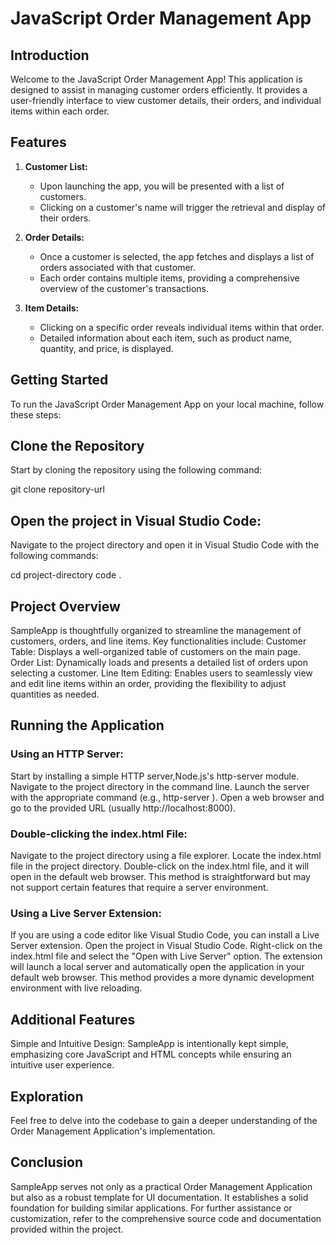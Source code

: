 # JavaScript Order Management App

## Introduction

Welcome to the JavaScript Order Management App! This application is designed to assist in managing customer orders efficiently. It provides a user-friendly interface to view customer details, their orders, and individual items within each order.

## Features

1. **Customer List:**
   - Upon launching the app, you will be presented with a list of customers.
   - Clicking on a customer's name will trigger the retrieval and display of their orders.

2. **Order Details:**
   - Once a customer is selected, the app fetches and displays a list of orders associated with that customer.
   - Each order contains multiple items, providing a comprehensive overview of the customer's transactions.

3. **Item Details:**
   - Clicking on a specific order reveals individual items within that order.
   - Detailed information about each item, such as product name, quantity, and price, is displayed.

## Getting Started

To run the JavaScript Order Management App on your local machine, follow these steps:

## Clone the Repository
Start by cloning the repository using the following command:

git clone repository-url

## Open the project in Visual Studio Code:
Navigate to the project directory and open it in Visual Studio Code with the following commands:

cd project-directory
code .


## Project Overview

SampleApp is thoughtfully organized to streamline the management of customers, orders, and line items. Key functionalities include:
Customer Table: Displays a well-organized table of customers on the main page.
Order List: Dynamically loads and presents a detailed list of orders upon selecting a customer.
Line Item Editing: Enables users to seamlessly view and edit line items within an order, providing the flexibility to adjust quantities as needed.

## Running the Application

### Using an HTTP Server:

Start by installing a simple HTTP server,Node.js's http-server module.
Navigate to the project directory in the command line.
Launch the server with the appropriate command (e.g.,  http-server ).
Open a web browser and go to the provided URL (usually http://localhost:8000).

### Double-clicking the index.html File:

Navigate to the project directory using a file explorer.
Locate the index.html file in the project directory.
Double-click on the index.html file, and it will open in the default web browser.
This method is straightforward but may not support certain features that require a server environment.

### Using a Live Server Extension:

If you are using a code editor like Visual Studio Code, you can install a Live Server extension.
Open the project in Visual Studio Code.
Right-click on the index.html file and select the "Open with Live Server" option.
The extension will launch a local server and automatically open the application in your default web browser.
This method provides a more dynamic development environment with live reloading.

## Additional Features

Simple and Intuitive Design: SampleApp is intentionally kept simple, emphasizing core JavaScript and HTML concepts while ensuring an intuitive user experience.

## Exploration

Feel free to delve into the codebase to gain a deeper understanding of the Order Management Application's implementation.

## Conclusion

SampleApp serves not only as a practical Order Management Application but also as a robust template for UI documentation.
It establishes a solid foundation for building similar applications. For further assistance or customization, refer to the
comprehensive source code and documentation provided within the project.